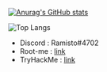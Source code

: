 [![Anurag's GitHub stats](https://github-readme-stats.vercel.app/api?username=Ramisto&theme=dracula)](https://github.com/anuraghazra/github-readme-stats)

![Top Langs](https://github-readme-stats.vercel.app/api/top-langs/?username=anuraghazra&layout=compact&theme=dracula)

- Discord : Ramisto#4702
- Root-me : [link](https://www.root-me.org/Ramisto?lang=fr)
- TryHackMe : [link](https://tryhackme.com/p/Ramisto)
